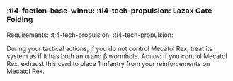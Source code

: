 ### :ti4-faction-base-winnu: :ti4-tech-propulsion: **Lazax Gate Folding**

Requirements: :ti4-tech-propulsion: :ti4-tech-propulsion:

During your tactical actions, if you do not control Mecatol Rex, treat its system as if it has both an α and β wormhole.
<span style="font-variant:small-caps;">Action</span>: If you control Mecatol Rex, exhaust this card to place 1 infantry from your reinforcements on Mecatol Rex.
